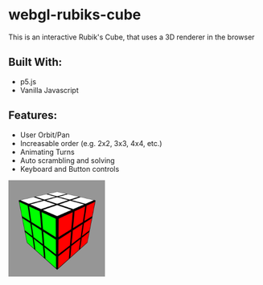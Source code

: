 # webgl-rubiks-cube

This is an interactive Rubik's Cube, that uses a 3D renderer in the browser

## Built With:

- p5.js
- Vanilla Javascript

## Features:

- User Orbit/Pan
- Increasable order (e.g. 2x2, 3x3, 4x4, etc.)
- Animating Turns
- Auto scrambling and solving
- Keyboard and Button controls


![Cube Screenshot](assets/cube-screenshot.png "Title")